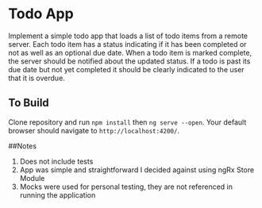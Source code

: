 # Todo App
Implement a simple todo app that loads a list of todo items from a remote server.
Each todo item has a status indicating if it has been completed or not as well as an optional due date.
When a todo item is marked complete, the server should be notified about the updated status.
If a todo is past its due date but not yet completed it should be clearly indicated to the user that it is overdue.

## To Build
Clone repository and run `npm install` then `ng serve --open`.
Your default browser should navigate to `http://localhost:4200/`.

##Notes
1. Does not include tests
2. App was simple and straightforward I decided against using ngRx Store Module
3. Mocks were used for personal testing, they are not referenced in running the application
